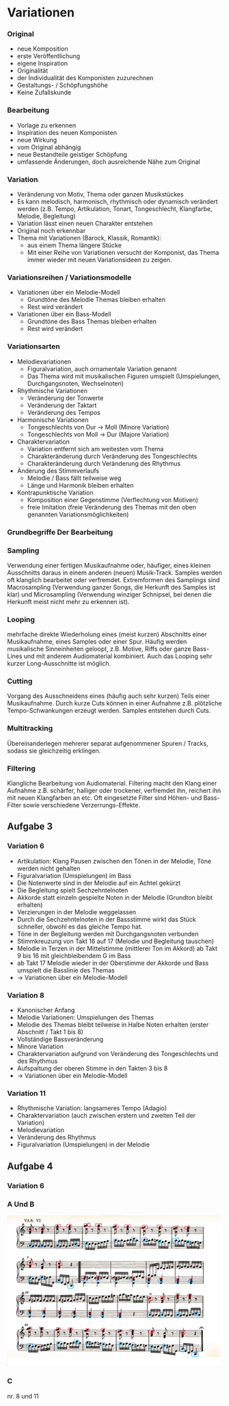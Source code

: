 # Variationen

### Original

- neue Komposition
- erste Veröffentlichung
- eigene Inspiration
- Originalität
- der Individualität des Komponisten zuzurechnen
- Gestaltungs- / Schöpfungshöhe
- Keine Zufallskunde

### Bearbeitung

- Vorlage zu erkennen
- Inspiration des neuen Komponisten
- neue Wirkung
- vom Original abhängig
- neue Bestandteile geistiger Schöpfung
- umfassende Änderungen, doch ausreichende Nähe zum Original

### Variation

- Veränderung von Motiv, Thema oder ganzen Musikstückes
- Es kann melodisch, harmonisch, rhythmisch oder dynamisch verändert werden (z.B. Tempo, Artikulation, Tonart, Tongeschlecht, Klangfarbe, Melodie, Begleitung)
- Variation lässt einen neuen Charakter entstehen
- Original noch erkennbar
- Thema mit Variationen (Barock, Klassik, Romantik):
    - aus einem Thema längere Stücke
    - Mit einer Reihe von Variationen versucht der Komponist, das Thema immer wieder mit neuen Variationsideen zu zeigen.

### Variationsreihen / Variationsmodelle

- Variationen über ein Melodie-Modell
    - Grundtöne des Melodie Themas bleiben erhalten
    - Rest wird verändert
- Variationen über ein Bass-Modell
    - Grundtöne des Bass Themas bleiben erhalten
    - Rest wird verändert

### Variationsarten

- Melodievariationen
    - Figuralvariation, auch ornamentale Variation genannt
    - Das Thema wird mit musikalischen Figuren umspielt (Umspielungen, Durchgangsnoten, Wechselnoten)
- Rhythmische Variationen
    - Veränderung der Tonwerte
    - Veränderung der Taktart
    - Veränderung des Tempos
- Harmonische Variationen
    - Tongeschlechts von Dur → Moll (Minore Variation)
    - Tongeschlechts von Moll → Dur (Majore Variation)
- Charaktervariation
    - Variation entfernt sich am weitesten vom Thema
    - Charakteränderung durch Veränderung des Tongeschlechts
    - Charakteränderung durch Veränderung des Rhythmus
- Änderung des Stimmverlaufs
    - Melodie / Bass fällt teilweise weg
    - Länge und Harmonik bleiben erhalten
- Kontrapunktische Variation
    - Komposition einer Gegenstimme (Verflechtung von Motiven)
    - freie Imitation (freie Veränderung des Themas mit den oben genannten Variationsmöglichkeiten)

### Grundbegriffe Der Bearbeitung

### Sampling

Verwendung einer fertigen Musikaufnahme oder, häufiger, eines kleinen Ausschnitts daraus in einem anderen (neuen) Musik-Track. Samples werden oft klanglich bearbeitet oder verfremdet. Extremformen des Samplings sind Macrosampling (Verwendung ganzer Songs, die Herkunft des Samples ist klar) und Microsampling (Verwendung winziger Schnipsel, bei denen die Herkunft meist nicht mehr zu erkennen ist).

### Looping

mehrfache direkte Wiederholung eines (meist kurzen) Abschnitts einer Musikaufnahme, eines Samples oder einer Spur. Häufig werden musikalische Sinneinheiten geloopt, z.B. Motive, Riffs oder ganze Bass-Lines und mit anderem Audiomaterial kombiniert. Auch das Looping sehr kurzer Long-Ausschnitte ist möglich.

### Cutting

Vorgang des Ausschneidens eines (häufig auch sehr kurzen) Teils einer Musikaufnahme. Durch kurze Cuts können in einer Aufnahme z.B. plötzliche Tempo-Schwankungen erzeugt werden. Samples entstehen durch Cuts.

### Multitracking

Übereinanderlegen mehrerer separat aufgenommener Spuren / Tracks, sodass sie gleichzeitig erklingen.

### Filtering

Klangliche Bearbeitung von Audiomaterial. Filtering macht den Klang einer Aufnahme z.B. schärfer, halliger oder trockener, verfremdet ihn, reichert ihn mit neuen Klangfarben an etc. Oft eingesetzte Filter sind Höhen- und Bass-Filter sowie verschiedene Verzerrungs-Effekte.

## Aufgabe 3

### Variation 6

- Artikulation: Klang Pausen zwischen den Tönen in der Melodie, Töne werden nicht gehalten
- Figuralvariation (Umspielungen) im Bass
- Die Notenwerte sind in der Melodie auf ein Achtel gekürzt
- Die Begleitung spielt Sechzehntelnoten
- Akkorde statt einzeln gespielte Noten in der Melodie (Grundton bleibt erhalten)
- Verzierungen in der Melodie weggelassen
- Durch die Sechzehntelnoten in der Bassstimme wirkt das Stück schneller, obwohl es das gleiche Tempo hat.
- Töne in der Begleitung werden mit Durchgangsnoten verbunden
- Stimmkreuzung von Takt 16 auf 17 (Melodie und Begleitung tauschen)
- Melodie in Terzen in der Mittelstimme (mittlerer Ton im Akkord) ab Takt 9 bis 16 mit gleichbleibendem G im Bass
- ab Takt 17 Melodie wieder in der Oberstimme der Akkorde und Bass umspielt die Basslinie des Themas
- → Variationen über ein Melodie-Modell

### Variation 8

- Kanonischer Anfang
- Melodie Variationen: Umspielungen des Themas
- Melodie des Themas bleibt teilweise in Halbe Noten erhalten (erster Abschnitt / Takt 1 bis 8)
- Vollständige Bassveränderung
- Minore Variation
- Charaktervariation aufgrund von Veränderung des Tongeschlechts und des Rhythmus
- Aufspaltung der oberen Stimme in den Takten 3 bis 8
- → Variationen über ein Melodie-Modell

### Variation 11

- Rhythmische Variation: langsameres Tempo (Adagio)
- Charaktervariation (auch zwischen erstem und zweiten Teil der Variation)
- Melodievariation
- Veränderung des Rhythmus
- Figuralvariation (Umspielungen) in der Melodie

## Aufgabe 4

### Variation 6

### A Und B

![Variationen/image1.png](Variationen/image1.png)

### C

nr. 8 und 11